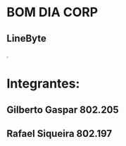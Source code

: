 # BOM DIA CORP

## LineByte
.

# Integrantes:
## Gilberto Gaspar 802.205
## Rafael Siqueira 802.197
